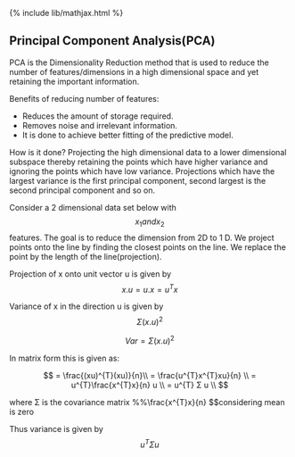 {% include lib/mathjax.html %}
## Principal Component Analysis(PCA)

PCA is the Dimensionality Reduction method that is used to reduce the number of features/dimensions in a high dimensional space and yet retaining the important information.

Benefits of reducing number of features:
- Reduces the amount of storage required.
- Removes noise and irrelevant information.
- It is done to achieve better fitting of the predictive model.

How is it done?
Projecting the high dimensional data to a lower dimensional subspace thereby retaining the points which have higher variance and ignoring the points which have low variance.
Projections which have the largest variance is the first principal component, second largest is the second principal component and so on.

Consider a 2 dimensional data set below with $$x_{1} and x_{2}$$ features. The goal is to reduce the dimension from 2D to 1 D.
We project points onto the line by finding the closest points on the line. We replace the point by the length of the line(projection).

Projection of x onto unit vector u is given by 
$$x.u = u.x = u^{T}x $$

Variance of  x in the direction u is given by $$Σ(x.u)^{2}$$

$$Var = Σ(x.u)^{2}$$

In matrix form this is given as: 

$$
= \frac{(xu)^{T}(xu)}{n}\\
= \frac{u^{T}x^{T}xu}{n} \\ 
= u^{T}\frac{x^{T}x}{n} u \\
= u^{T} Σ u \\
$$

where  Σ is the covariance matrix %%\frac{x^{T}x}{n} $$considering mean is zero 

Thus variance is given by $$u^{T}Σu$$


